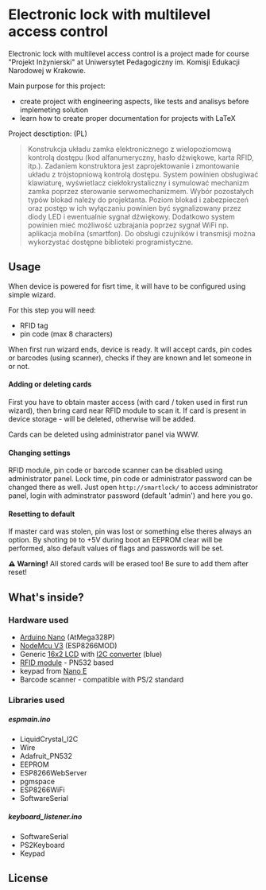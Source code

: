 # Electronic lock with multilevel access control 

Electronic lock with multilevel access control is a project made for course "Projekt Inżynierski" at Uniwersytet Pedagogiczny im. Komisji Edukacji Narodowej w Krakowie.

Main purpose for this project:
- create project with engineering aspects, like tests and analisys before implemeting solution
- learn how to create proper documentation for projects with LaTeX 


Project desctiption: (PL)
>Konstrukcja układu zamka elektronicznego z wielopoziomową kontrolą dostępu (kod alfanumeryczny, hasło dźwiękowe, karta RFID, itp.).
Zadaniem konstruktora jest zaprojektowanie i zmontowanie układu z trójstopniową
kontrolą dostępu. System powinien obsługiwać klawiaturę, wyświetlacz ciekłokrystaliczny
i symulować mechanizm zamka poprzez sterowanie serwomechanizmem. Wybór pozostałych
typów blokad należy do projektanta.
Poziom blokad i zabezpieczeń oraz postęp w ich wyłączaniu powinien być sygnalizowany przez diody LED i ewentualnie sygnał dźwiękowy. Dodatkowo system powinien mieć
możliwość uzbrajania poprzez sygnał WiFi np. aplikacja mobilna (smartfon).
Do obsługi czujników i transmisji można wykorzystać dostępne biblioteki programistyczne.

## Usage

When device is powered for fisrt time, it will have to be configured using simple wizard.

For this step you will need:
- RFID tag
- pin code (max 8 characters)

When first run wizard ends, device is ready. It will accept cards, pin codes or barcodes (using scanner), checks if they are known and let someone in or not.

#### Adding or deleting cards

First you have to obtain master access (with card / token used in first run wizard), then bring card near RFID module to scan it. If card is present in device storage - will be deleted, otherwise will be added.

Cards can be deleted using administrator panel via WWW.

#### Changing settings

RFID module, pin code or barcode scanner can be disabled using administrator panel. Lock time, pin code or administrator password can be changed there as well. 
Just open `http://smartlock/` to access administrator panel, login with adminstrator password (default 'admin') and here you go.

#### Resetting to default 
If master card was stolen, pin was lost or something else theres always an option. 
By shoting `D0` to +5V during boot an EEPROM clear will be performed, also default values of flags and passwords will be set.

**:warning: Warning!**
All stored cards will be erased too! Be sure to add them after reset!
 

## What's inside?

### Hardware used
 - [Arduino Nano](https://abc-rc.pl/product-pol-12737-NANO-V3-16MHz-USB-ATmega168P-odpowiednik-CH340-Klon-kompatybilny-z-Arduino.html) (AtMega328P)
 - [NodeMcu V3](https://abc-rc.pl/product-pol-7348-Modul-WIFI-ESP8266-NodeMcu-V3-CH340-Arduino-ESP12E.html) (ESP8266MOD)
 - Generic [16x2 LCD](https://abc-rc.pl/product-pol-6181-Wyswietlacz-LCD-2x16-niebieski-ze-sterownikiem-HD44780-QC1602A.html) with [I2C converter](https://abc-rc.pl/product-pol-6192-Konwerter-I2C-do-wyswietlacza-LCD-HD44780.html) (blue)
 - [RFID module](https://botland.com.pl/pl/moduly-i-tagi-rfid/8240-modul-rfidnfc-pn532-1356mhz-i2cspi-karta-i-brelok.html) - PN532 based
 - keypad from [Nano E](https://nano.novitus.pl/)
 - Barcode scanner - compatible with PS/2 standard
 

### Libraries used

##### espmain.ino
- LiquidCrystal_I2C
- Wire
- Adafruit_PN532
- EEPROM
- ESP8266WebServer
- pgmspace
- ESP8266WiFi
- SoftwareSerial
##### keyboard_listener.ino 
- SoftwareSerial
- PS2Keyboard
- Keypad

## License

